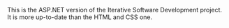 This is the ASP.NET version of the Iterative Software Development project. It is more up-to-date than the HTML and CSS one. 
